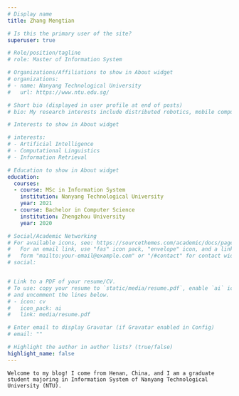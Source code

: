 ```yaml
---
# Display name
title: Zhang Mengtian

# Is this the primary user of the site?
superuser: true

# Role/position/tagline
# role: Master of Information System

# Organizations/Affiliations to show in About widget
# organizations:
# - name: Nanyang Technological University
#   url: https://www.ntu.edu.sg/

# Short bio (displayed in user profile at end of posts)
# bio: My research interests include distributed robotics, mobile computing and programmable matter.

# Interests to show in About widget

# interests:
# - Artificial Intelligence
# - Computational Linguistics
# - Information Retrieval

# Education to show in About widget
education:
  courses:
  - course: MSc in Information System
    institution: Nanyang Technological University
    year: 2021
  - course: Bachelor in Computer Science
    institution: Zhengzhou University
    year: 2020

# Social/Academic Networking
# For available icons, see: https://sourcethemes.com/academic/docs/page-builder/#icons
#   For an email link, use "fas" icon pack, "envelope" icon, and a link in the
#   form "mailto:your-email@example.com" or "/#contact" for contact widget.
# social:


# Link to a PDF of your resume/CV.
# To use: copy your resume to `static/media/resume.pdf`, enable `ai` icons in `params.toml`, 
# and uncomment the lines below.
# - icon: cv
#   icon_pack: ai
#   link: media/resume.pdf

# Enter email to display Gravatar (if Gravatar enabled in Config)
# email: ""

# Highlight the author in author lists? (true/false)
highlight_name: false
---
```


    Welcome to my blog! I come from Henan, China, and I am a graduate student majoring in Information System of Nanyang Technological University (NTU).
